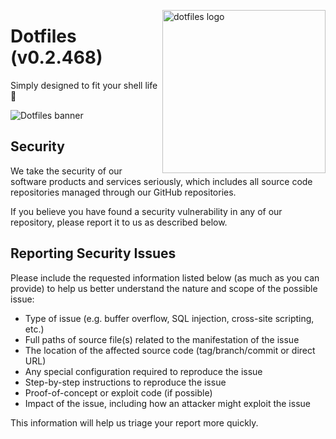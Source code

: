 <!-- markdownlint-disable MD033 MD041 MD043 -->

<img src="https://kura.pro/dotfiles/v2/images/logos/dotfiles.svg"
alt="dotfiles logo" width="261" align="right" />

<!-- markdownlint-enable MD033 MD041 MD043 -->

# Dotfiles (v0.2.468)

Simply designed to fit your shell life 🐚

![Dotfiles banner][banner]

## Security

We take the security of our software products and services seriously,
which includes all source code repositories managed through our GitHub
repositories.

If you believe you have found a security vulnerability in any of our
repository, please report it to us as described below.

## Reporting Security Issues

Please include the requested information listed below (as much as you
can provide) to help us better understand the nature and scope of the
possible issue:

* Type of issue (e.g. buffer overflow, SQL injection, cross-site scripting,
  etc.)
* Full paths of source file(s) related to the manifestation of the issue
* The location of the affected source code (tag/branch/commit or direct URL)
* Any special configuration required to reproduce the issue
* Step-by-step instructions to reproduce the issue
* Proof-of-concept or exploit code (if possible)
* Impact of the issue, including how an attacker might exploit the issue

This information will help us triage your report more quickly.

[banner]: https://kura.pro/dotfiles/v2/images/titles/title-dotfiles.svg
